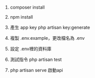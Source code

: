 
1. composer install 

2. npm install

3. 產生 app key php artisan key:generate

4. 複製 .env.example，更改檔名為 .env

5. 設定 .env裡的資料庫

6. 測試指令 php artisan test 

7. php artisan serve 啟動api

